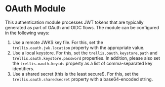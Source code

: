 # OAuth Module

This authentication module processes JWT tokens that are typically generated as part of OAuth and OIDC flows.
The module can be configured in the following ways:

1. Use a remote JWKS key file. For this, set the `trellis.oauth.jwk.location` property with the appropriate value.
2. Use a local keystore. For this, set the `trellis.oauth.keystore.path` and `trellis.oauth.keystore.password` properties. In addition, please also set the `trellis.oauth.keyids` property as a list of comma-separated key identifiers.
3. Use a shared secret (this is the least secure!). For this, set the `trellis.oauth.sharedsecret` property with a base64-encoded string.

